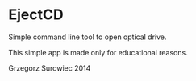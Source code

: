 # EjectCD
Simple command line tool to open optical drive.

This simple app is made only for educational reasons. 

Grzegorz Surowiec 2014
